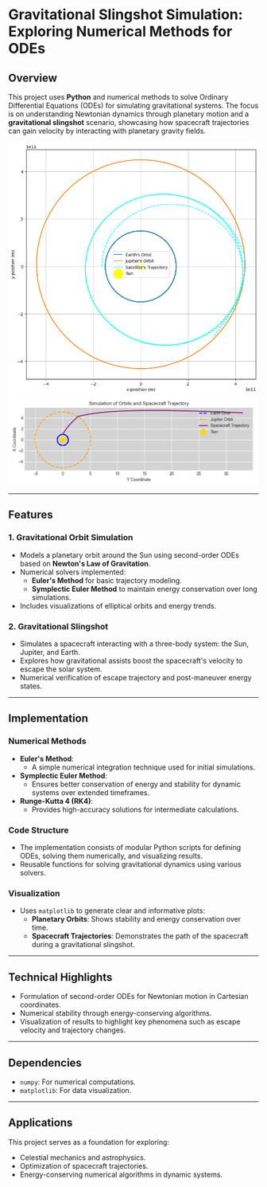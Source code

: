 # Gravitational Slingshot Simulation: Exploring Numerical Methods for ODEs

## Overview

This project uses **Python** and numerical methods to solve Ordinary Differential Equations (ODEs) for simulating gravitational systems. The focus is on understanding Newtonian dynamics through planetary motion and a **gravitational slingshot** scenario, showcasing how spacecraft trajectories can gain velocity by interacting with planetary gravity fields.

![Figure1](./Results/Gravitational_Slingshot.png)
![Figure2](./Results/Gravitational_Slingshot_final.png)

---

## Features

### 1. **Gravitational Orbit Simulation**
- Models a planetary orbit around the Sun using second-order ODEs based on **Newton's Law of Gravitation**.
- Numerical solvers implemented:
  - **Euler's Method** for basic trajectory modeling.
  - **Symplectic Euler Method** to maintain energy conservation over long simulations.
- Includes visualizations of elliptical orbits and energy trends.

### 2. **Gravitational Slingshot**
- Simulates a spacecraft interacting with a three-body system: the Sun, Jupiter, and Earth.
- Explores how gravitational assists boost the spacecraft's velocity to escape the solar system.
- Numerical verification of escape trajectory and post-maneuver energy states.

---

## Implementation

### Numerical Methods
- **Euler's Method**:
  - A simple numerical integration technique used for initial simulations.
- **Symplectic Euler Method**:
  - Ensures better conservation of energy and stability for dynamic systems over extended timeframes.
- **Runge-Kutta 4 (RK4)**:
  - Provides high-accuracy solutions for intermediate calculations.

### Code Structure
- The implementation consists of modular Python scripts for defining ODEs, solving them numerically, and visualizing results.
- Reusable functions for solving gravitational dynamics using various solvers.

### Visualization
- Uses `matplotlib` to generate clear and informative plots:
  - **Planetary Orbits**: Shows stability and energy conservation over time.
  - **Spacecraft Trajectories**: Demonstrates the path of the spacecraft during a gravitational slingshot.

---

## Technical Highlights

- Formulation of second-order ODEs for Newtonian motion in Cartesian coordinates.
- Numerical stability through energy-conserving algorithms.
- Visualization of results to highlight key phenomena such as escape velocity and trajectory changes.

---

## Dependencies
- `numpy`: For numerical computations.
- `matplotlib`: For data visualization.

---

## Applications
This project serves as a foundation for exploring:
- Celestial mechanics and astrophysics.
- Optimization of spacecraft trajectories.
- Energy-conserving numerical algorithms in dynamic systems. 